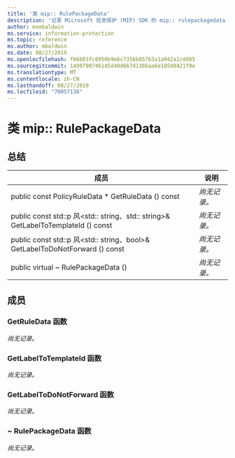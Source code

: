 ```yaml
---
title: '类 mip:: RulePackageData'
description: '记录 Microsoft 信息保护 (MIP) SDK 的 mip:: rulepackagedata 类。'
author: msmbaldwin
ms.service: information-protection
ms.topic: reference
ms.author: mbaldwin
ms.date: 08/27/2019
ms.openlocfilehash: f66b03fc8950b9e6c7356b857b3a1a942a1cdd85
ms.sourcegitcommit: 1499790746145d40d667d138baa6e18598421f0e
ms.translationtype: MT
ms.contentlocale: zh-CN
ms.lasthandoff: 08/27/2019
ms.locfileid: "70057138"
---
```

# <a name="class-miprulepackagedata"></a>类 mip:: RulePackageData 
  
## <a name="summary"></a>总结
 成员                        | 说明                                
--------------------------------|---------------------------------------------
public const PolicyRuleData * GetRuleData () const  | _尚无记录。_
public const std::p 风\<std:: string、std:: string\>& GetLabelToTemplateId () const  | _尚无记录。_
public const std::p 风\<std:: string、bool\>& GetLabelToDoNotForward () const  | _尚无记录。_
public virtual ~ RulePackageData ()  | _尚无记录。_
  
## <a name="members"></a>成员
  
### <a name="getruledata-function"></a>GetRuleData 函数
_尚无记录。_

  
### <a name="getlabeltotemplateid-function"></a>GetLabelToTemplateId 函数
_尚无记录。_

  
### <a name="getlabeltodonotforward-function"></a>GetLabelToDoNotForward 函数
_尚无记录。_

  
### <a name="rulepackagedata-function"></a>~ RulePackageData 函数
_尚无记录。_
